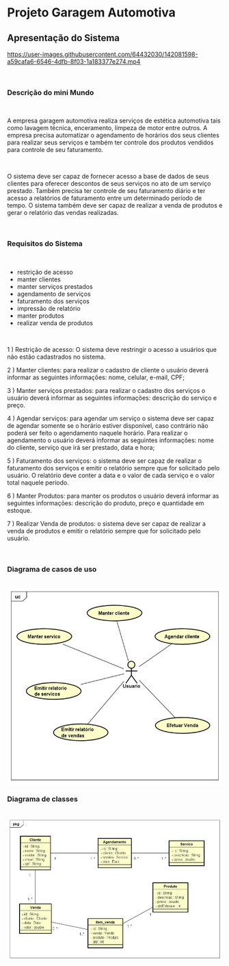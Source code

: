 # Projeto Garagem Automotiva

## Apresentação do Sistema

https://user-images.githubusercontent.com/64432030/142081598-a59cafa6-6546-4dfb-8f03-1a183377e274.mp4

<br>

### Descrição do mini Mundo

<br>

A empresa garagem automotiva realiza serviços de estética automotiva tais como 
lavagem técnica, enceramento, limpeza de motor entre outros. A empresa precisa automatizar o
agendamento de horários dos seus clientes para realizar seus serviços e também ter controle
dos produtos vendidos para controle de seu faturamento.

<br>

O sistema deve ser capaz de fornecer acesso a base de dados de seus clientes para oferecer
descontos de seus serviços no ato de um serviço prestado. Também precisa ter controle de seu 
faturamento diário e ter acesso a relatórios de faturamento entre um determinado período 
de tempo. O sistema também deve ser capaz de realizar a venda de produtos e gerar o relatório
das vendas realizadas.

<br>

### Requisitos do Sistema 

<br>

 - restrição de acesso
 - manter clientes
 - manter serviços prestados 
 - agendamento de serviços
 - faturamento dos serviços
 - impressão de relatório
 - manter produtos
 - realizar venda de produtos

<br>

1 ) Restrição de acesso: O sistema deve restringir o acesso a usuários que não estão
cadastrados no sistema.

2 ) Manter clientes: para realizar o cadastro de cliente o usuário deverá informar as 
seguintes informações: nome, celular, e-mail, CPF;

3 ) Manter serviços prestados: para realizar o cadastro dos serviços o usuário deverá
informar as seguintes informações: descrição do serviço e preço.

4 ) Agendar serviços: para agendar um serviço o sistema deve ser capaz de agendar 
somente se o horário estiver disponível, caso contrário não poderá ser feito o agendamento
naquele horário. Para realizar o agendamento o usuário deverá informar as seguintes 
informações: nome do cliente, serviço que irá ser prestado, data e hora;

5 ) Faturamento dos serviços: o sistema deve ser capaz de realizar o faturamento dos serviços
e emitir o relatório sempre que for solicitado pelo usuário. O relatório deve conter a data e
o valor de cada serviço e o valor total naquele período.
 
6 ) Manter Produtos: para manter os produtos o usuário deverá
informar as seguintes informações: descrição do produto, preço e quantidade em estoque.
 
7 ) Realizar Venda de produtos:  o sistema deve ser capaz de realizar a venda de produtos
e emitir o relatório sempre que for solicitado pelo usuário. 

<br>

### Diagrama de casos de uso

<br>

<img src="mdFiles/casos-de-uso.jpg">

<br>

### Diagrama de classes

<br>

<img src="mdFiles/classe.jpg">

<br>
